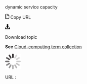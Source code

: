 # 

dynamic service capacity

![Copy URL](media/dynamic-service-capacity/Copy.png)
Copy URL

![Download](media/dynamic-service-capacity/Download.png)

Download topic

**See** [Cloud-computing term collection](https://worldready.cloudapp.net/Styleguide/Read?id=2700&topicid=28841)

![In progress](media/dynamic-service-capacity/activity-large.gif)

URL :
